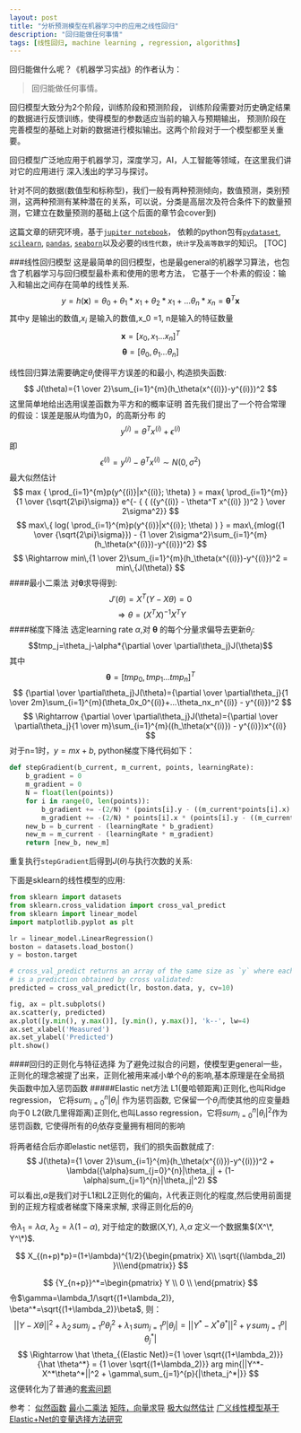 ```yaml
---
layout: post
title: "分析预测模型在机器学习中的应用之线性回归"
description: "回归能做任何事情"
tags: [线性回归, machine learning , regression, algorithms]
---
```

回归能做什么呢？《机器学习实战》的作者认为：
>回归能做任何事情。

回归模型大致分为2个阶段，训练阶段和预测阶段， 训练阶段需要对历史确定结果的数据进行反馈训练，使得模型的参数适应当前的输入与预期输出， 预测阶段在完善模型的基础上对新的数据进行模拟输出。这两个阶段对于一个模型都至关重要。

回归模型广泛地应用于机器学习，深度学习，AI，人工智能等领域，在这里我们讲对它的应用进行
深入浅出的学习与探讨。

针对不同的数据(数值型和标称型)，我们一般有两种预测倾向，数值预测，类别预测，这两种预测有某种潜在的关系，可以说，分类是高层次及符合条件下的数量预测，它建立在数量预测的基础上(这个后面的章节会cover到)

这篇文章的研究环境，基于[`jupiter notebook`](https://github.com/jupyter/notebook)， 依赖的python包有[`pydataset`](),[ `scilearn`](http://scikit-learn.org/),
 [ `pandas`](http://pandas.pydata.org/), [`seaborn`](https://github.com/mwaskom/seaborn)以及必要的`线性代数`，`统计学`及`高等数学`的知识。
[TOC]

###线性回归模型
这是最简单的回归模型，也是最general的机器学习算法，也包含了机器学习与回归模型最朴素和使用的思考方法，  它基于一个朴素的假设：输入和输出之间存在简单的线性关系.
$$
y = h(\mathbf{x}) = \theta_0 + \theta_1*x_1 + \theta_2*x_1 +  ...\theta_n*x_n = \mathbf{\theta}^T\mathbf{x}
$$
其中y 是输出的数值,$x_i$ 是输入的数值,x_0 =1,  n是输入的特征数量
$$\mathbf{x}=[x_0,x_1...x_n]^T$$ 
$$ \mathbf{\theta}=[\theta_0,\theta_1...\theta_n]$$


线性回归算法需要确定$\theta_j$使得平方误差的和最小, 构造损失函数:
$$
J(\theta)={1 \over 2}\sum_{i=1}^{m}(h_\theta(x^{(i)})-y^{(i)})^2
$$
这里简单地给出选用误差函数为平方和的概率证明
首先我们提出了一个符合常理的假设：误差是服从均值为0，的高斯分布 的
$$y^{(i)}=\theta^Tx^{(i)}+\epsilon^{(i)}$$
即
$$\epsilon^{(i)} = y^{(i)}-\theta^Tx^{(i)}  \sim  N(0, \sigma^2)$$
最大似然估计
$$
max { \prod_{i=1}^{m}p(y^{(i)}|x^{(i)}; \theta) }  = max{ \prod_{i=1}^{m}} {1 \over {\sqrt{2\pi}\sigma}} e^{- { { ({y^{(i)} - \theta^T x^{(i)} })^2 } \over 2\sigma^2}}
$$
$$
max\,{ log( \prod_{i=1}^{m}p(y^{(i)}|x^{(i)}; \theta) ) } =  max\,{mlog({1 \over {\sqrt{2\pi}\sigma}}) - {1 \over 2\sigma^2}\sum_{i=1}^{m}(h_\theta(x^{(i)})-y^{(i)})^2}
$$
$$
\Rightarrow  min\,{1 \over 2}\sum_{i=1}^{m}(h_\theta(x^{(i)})-y^{(i)})^2 = min\,{J(\theta)}
$$
####最小二乘法
对$\mathbf{\theta}$求导得到:
$$J'(\theta)=X^T(Y-X\theta)=0$$
$$\Rightarrow \theta = (X^TX)^{-1}X^TY$$
####梯度下降法
选定learning rate  $\alpha$,对 $\mathbf{\theta}$ 的每个分量求偏导去更新$\theta_j$:
$$tmp_j=\theta_j-\alpha*{\partial \over \partial\theta_j}J(\theta)$$ 
其中
$$\mathbf{\theta} = [tmp_0, tmp_1...tmp_n]^T $$
$$
{\partial \over \partial\theta_j}J(\theta)={\partial \over \partial\theta_j}{1 \over 2m}\sum_{i=1}^{m}(\theta_0x_0^{(i)}+...\theta_nx_n^{(i)} - y^{(i)})^2
$$
$$
\Rightarrow {\partial \over \partial\theta_j}J(\theta)={\partial \over \partial\theta_j}{1 \over m}\sum_{i=1}^{m}((h_\theta(x^{(i)}) - y^{(i)})x^{(i)}
$$
对于n=1时，$y=mx+b$, python梯度下降代码如下：
```python
def stepGradient(b_current, m_current, points, learningRate):
    b_gradient = 0
    m_gradient = 0
    N = float(len(points))
    for i in range(0, len(points)):
        b_gradient += -(2/N) * (points[i].y - ((m_current*points[i].x) + b_current))
        m_gradient += -(2/N) * points[i].x * (points[i].y - ((m_current * points[i].x) + b_current))
    new_b = b_current - (learningRate * b_gradient)
    new_m = m_current - (learningRate * m_gradient)
    return [new_b, new_m]
```
重复执行`stepGradient`后得到$J(\theta)$与执行次数的关系:


下面是sklearn的线性模型的应用:
```python
from sklearn import datasets
from sklearn.cross_validation import cross_val_predict
from sklearn import linear_model
import matplotlib.pyplot as plt

lr = linear_model.LinearRegression()
boston = datasets.load_boston()
y = boston.target

# cross_val_predict returns an array of the same size as `y` where each entry
# is a prediction obtained by cross validated:
predicted = cross_val_predict(lr, boston.data, y, cv=10)

fig, ax = plt.subplots()
ax.scatter(y, predicted)
ax.plot([y.min(), y.max()], [y.min(), y.max()], 'k--', lw=4)
ax.set_xlabel('Measured')
ax.set_ylabel('Predicted')
plt.show()
```
####回归的正则化与特征选择
为了避免过拟合的问题，使模型更general一些，正则化的理念被提了出来，正则化被用来减小单个$\theta_j$的影响,基本原理是在全局损失函数中加入惩罚函数
#####Elastic net方法
L1(曼哈顿距离)正则化,也叫Ridge regression， 它将$sum_{i=0}^{n}|\theta_i|$ 作为惩罚函数, 它保留一个$\theta_j$而使其他的应变量趋向于0
L2(欧几里得距离)正则化,也叫Lasso regression，它将$sum_{i=0}^{n}|\theta_i|^2$作为惩罚函数, 它使得所有的$\theta_j$依存变量拥有相同的影响

将两者结合后亦即elastic net惩罚，我们的损失函数就成了:
$$
J(\theta)={1 \over 2}\sum_{i=1}^{m}(h_\theta(x^{(i)})-y^{(i)})^2 + \lambda({\alpha}sum_{j=0}^{n}|\theta_j|  +  (1-\alpha)sum_{j=1}^{n}|\theta_j|^2)
$$
可以看出,$\alpha$是我们对于L1和L2正则化的偏向，$\lambda$代表正则化的程度,然后使用前面提到的正规方程或者梯度下降来求解, 求得正则化后的$\theta_j$

令$\lambda_1=\lambda\alpha$, $\lambda_2=\lambda(1-\alpha)$, 对于给定的数据(X,Y),  $\lambda$,$\alpha$ 定义一个数据集$(X^\*, Y^\*)$.

$$
X_{(n+p)*p}=(1+\lambda)^{1/2}{\begin{pmatrix} X\\ \sqrt{(\lambda_2I) }\\\end{pmatrix}}
$$

$$
{Y_{n+p}}^*=\begin{pmatrix} Y \\ 0 \\ \end{pmatrix}
$$
令$\gamma=\lambda_1/\sqrt{(1+\lambda_2)}, \beta^*=\sqrt{(1+\lambda_2)}\beta$, 则：
$$
||Y-X\theta||^2+\lambda_2\,sum_{j=1}^{p}\theta_j^2+\lambda_1\,sum_{j=1}^{p}|\theta_j|
=||Y^*-X^*\theta^*||^2+\gamma\,sum_{j=1}^{p}|\theta_j^*|
$$
$$
\Rightarrow \hat \theta_{(Elastic Net)}={1 \over \sqrt{(1+\lambda_2)}}{\hat \theta^*} = {1 \over \sqrt{(1+\lambda_2)}} arg min{||Y^*-X^*\theta^*||^2 + \gamma\,sum_{j=1}^{p}{|\theta_j^*|}}
$$
这便转化为了普通的[套索问题](https://en.wikipedia.org/wiki/Lasso_(statistics))

参考：
[似然函数](http://baike.baidu.com/link?url=akO9Z0DPatdoeDUDYgia2IvbG6MVCJUiqAbHuZmXH16n7sHjjPGngKg1ozrSh3T0kTX_wEgNmiqEwNwD98_kUa#5)
[最小二乘法](http://baike.baidu.com/link?url=BOZMFNcZdLep-ywZnl34ClJ_TWFjiVqYRgKP_Es3UMhldA0H0bB8sDuhvFbGyKQ7ISnQDA2DiJzxadC_AHcJ6_)
[矩阵，向量求导](http://www.cnblogs.com/huashiyiqike/p/3568922.html)
[极大似然估计](http://baike.baidu.com/link?url=Og7CzUF8qUOEmj3avrXXGbB5Tr9kRGiX3u-Z5USycG8DaIofrYILswcePnYfZGY42tm-5yUSuE6OfDUEhFo7Fq)
[广义线性模型基于Elastic+Net的变量选择方法研究](http://www.doc88.com/p-0953739664306.html)
